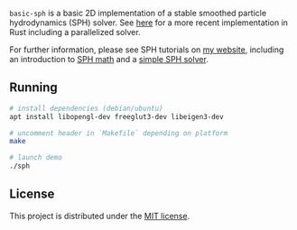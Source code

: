 `basic-sph` is a basic 2D implementation of a stable smoothed particle hydrodynamics (SPH) solver. See [here](https://github.com/cerrno/pcisph-wasm) for a more recent implementation in Rust including a parallelized solver.

For further information, please see SPH tutorials on [my website](https://lucasschuermann.com/writing), including an introduction to [SPH math](https://lucasschuermann.com/writing/particle-based-fluid-simulation) and a [simple SPH solver](https://lucasschuermann.com/writing/implementing-sph-in-2d).

## Running
```bash
# install dependencies (debian/ubuntu)
apt install libopengl-dev freeglut3-dev libeigen3-dev

# uncomment header in `Makefile` depending on platform
make

# launch demo
./sph
```

## License
This project is distributed under the [MIT license](LICENSE.md).